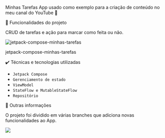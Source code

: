 Minhas Tarefas
App usado como exemplo para a criação de conteúdo no meu canal do YouTube 🙂

🔨 Funcionalidades do projeto

CRUD de tarefas e ação para marcar como feita ou não.

![jetpack-compose-minhas-tarefas](https://github.com/alexfelipe/minhas-tarefas/assets/8989346/3fd14f8d-b0d7-4e6e-a860-46d9396ae331)

jetpack-compose-minhas-tarefas

✔️ Técnicas e tecnologias utilizadas

- `Jetpack Compose`
- `Gerenciamento de estado`
- `ViewModel`
- `StateFlow e MutableStateFlow`
- `Repositório`
  
📝 Outras informações

O projeto foi dividido em várias branches que adiciona novas funcionalidades ao App.

<a href="https://play.google.com/store/apps/details?id=br.com.alexf.minhastarefas"><img src="https://freeiconshop.com/wp-content/uploads/edd/google-play-badge.png"/></a>
